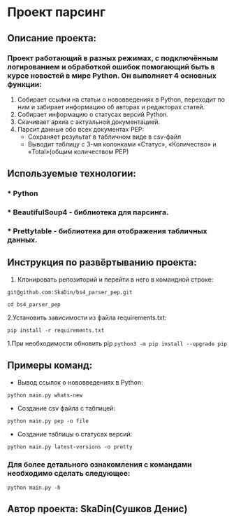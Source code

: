 # Проект парсинг

## Описание проекта:
###  Проект работающий в разных режимах, с подключённым  логированием и обработкой ошибок помогающий быть в курсе новостей в мире Python. Он выполняет 4 основных функции:

 1. Собирает ссылки на статьи о нововведениях в Python, переходит по ним и забирает информацию об авторах и редакторах статей.
 2. Собирает информацию о статусах версий Python.
 3. Скачивает архив с актуальной документацией.
 4. Парсит данные обо всех документах PEP:
     * Cохраняет результат в табличном виде в csv-файл
     * Выводит таблицу с 3-мя колонками «Статус», «Количество» и «Total»(общим количеством PEP)

## Используемые технологии:
### * Python
### * BeautifulSoup4 - библиотека для парсинга.
### * Prettytable - библиотека для отображения табличных данных.

## Инструкция по развёртыванию проекта:
1. Клонировать репозиторий и перейти в него в командной строке:
```
git@github.com:SkaDin/bs4_parser_pep.git
```
```
cd bs4_parser_pep
```
2.Установить зависимости из файла requirements.txt:
```
pip install -r requirements.txt
```
   1.При необходимости обновить pip
    ```
    python3 -m pip install --upgrade pip
    ```

## Примеры команд:
* Вывод ссылок o нововведениях в Python:
```
python main.py whats-new
```
* Создание csv файла с таблицей:
```
python main.py pep -o file
```
* Создание таблицы о статусах версий:
```
python main.py latest-versions -o pretty
```
### Для более детального ознакомления с командами необходимо сделать следующее:
```
python main.py -h
```
## Автор проекта: SkaDin(Сушков Денис)

